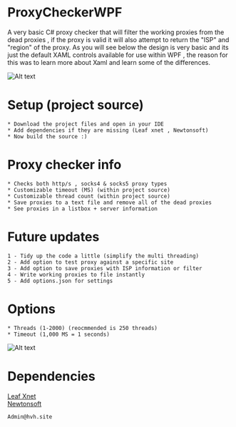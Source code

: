 # ProxyCheckerWPF
A very basic C# proxy checker that will filter the working proxies from the dead proxies , if the proxy is valid it will also attempt to return the "ISP" and "region" of the proxy. As you will see below the design is very basic and its just the default XAML controls available for use within WPF , the reason for this was to learn more about Xaml and learn some of the differences.  

![Alt text](https://i.imgur.com/92lhbP0.png "GUI")



# Setup (project source)
```
* Download the project files and open in your IDE
* Add dependencies if they are missing (Leaf xnet , Newtonsoft)
* Now build the source :)
```

# Proxy checker info
```
* Checks both http/s , socks4 & socks5 proxy types
* Customizable timeout (MS) (within project source)
* Customizable thread count (within project source)
* Save proxies to a text file and remove all of the dead proxies
* See proxies in a listbox + server information
```

# Future updates
```
1 - Tidy up the code a little (simplify the multi threading)
2 - Add option to test proxy against a specific site
3 - Add option to save proxies with ISP information or filter
4 - Write working proxies to file instantly 
5 - Add options.json for settings
```

# Options
```
* Threads (1-2000) (reocmmended is 250 threads)
* Timeout (1,000 MS = 1 seconds)
```

![Alt text](https://i.imgur.com/9UUTaC2.png "Settings")

# Dependencies
[Leaf Xnet](https://github.com/csharp-leaf/Leaf.xNet) \
[Newtonsoft](https://www.newtonsoft.com/)

```
Admin@hvh.site
```
